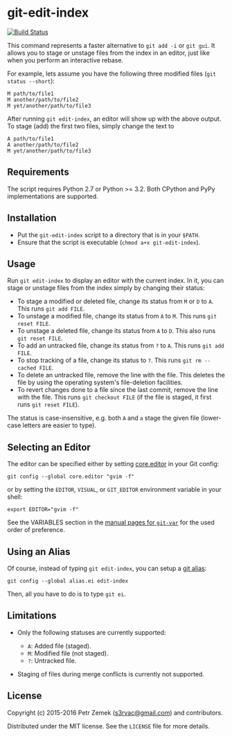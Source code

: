 git-edit-index
==============

[![Build Status](https://travis-ci.org/s3rvac/git-edit-index.svg?branch=master)](https://travis-ci.org/s3rvac/git-edit-index)

This command represents a faster alternative to `git add -i` or `git gui`. It
allows you to stage or unstage files from the index in an editor, just like
when you perform an interactive rebase.

For example, lets assume you have the following three modified files (`git
status --short`):

    M path/to/file1
    M another/path/to/file2
    M yet/another/path/to/file3

After running `git edit-index`, an editor will show up with the above output.
To stage (add) the first two files, simply change the text to

    A path/to/file1
    A another/path/to/file2
    M yet/another/path/to/file3

Requirements
------------

The script requires Python 2.7 or Python >= 3.2. Both CPython and PyPy
implementations are supported.

Installation
------------

* Put the `git-edit-index` script to a directory that is in your `$PATH`.
* Ensure that the script is executable (`chmod a+x git-edit-index`).

Usage
-----

Run `git edit-index` to display an editor with the current index. In it, you
can stage or unstage files from the index simply by changing their status:

* To stage a modified or deleted file, change its status from `M` or `D` to
  `A`. This runs `git add FILE`.
* To unstage a modified file, change its status from `A` to `M`. This runs `git
  reset FILE`.
* To unstage a deleted file, change its status from `A` to `D`. This also runs
  `git reset FILE`.
* To add an untracked file, change its status from `?` to `A`. This runs `git
  add FILE`.
* To stop tracking of a file, change its status to `?`. This runs `git rm
  --cached FILE`.
* To delete an untracked file, remove the line with the file. This deletes the
  file by using the operating system's file-deletion facilities.
* To revert changes done to a file since the last commit, remove the line with
  the file. This runs `git checkout FILE` (if the file is staged, it first runs
  `git reset FILE`).

The status is case-insensitive, e.g. both `A` and `a` stage the given file
(lower-case letters are easier to type).

Selecting an Editor
-------------------

The editor can be specified either by setting
[core.editor](http://git-scm.com/book/en/v2/Customizing-Git-Git-Configuration#Basic-Client-Configuration)
in your Git config:

    git config --global core.editor "gvim -f"

or by setting the `EDITOR`, `VISUAL`, or `GIT_EDITOR` environment variable in
your shell:

    export EDITOR="gvim -f"

See the VARIABLES section in the [manual pages for
`git-var`](http://git-scm.com/docs/git-var) for the used order of preference.

Using an Alias
--------------

Of course, instead of typing `git edit-index`, you can setup a [git
alias](https://git-scm.com/book/tr/v2/Git-Basics-Git-Aliases):

    git config --global alias.ei edit-index

Then, all you have to do is to type <code>git ei</code>.

Limitations
-----------

* Only the following statuses are currently supported:

  * `A`: Added file (staged).
  * `M`: Modified file (not staged).
  * `?`: Untracked file.

* Staging of files during merge conflicts is currently not supported.

License
-------

Copyright (c) 2015-2016 Petr Zemek (s3rvac@gmail.com) and contributors.

Distributed under the MIT license. See the `LICENSE` file for more details.
